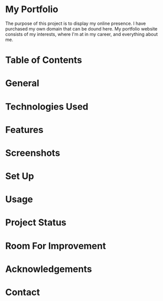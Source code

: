 # My Portfolio
The purpose of this project is to display my online presence. I have purchased my own domain that can be dound here. My portfolio website consists of my interests, where I'm at in my career, and everything about me. 

# Table of Contents

# General

# Technologies Used

# Features

# Screenshots

# Set Up

# Usage

# Project Status

# Room For Improvement

# Acknowledgements

# Contact
      
      
